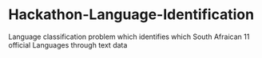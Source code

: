 # Hackathon-Language-Identification
Language classification problem which identifies which South Afraican 11 official Languages through text data 
